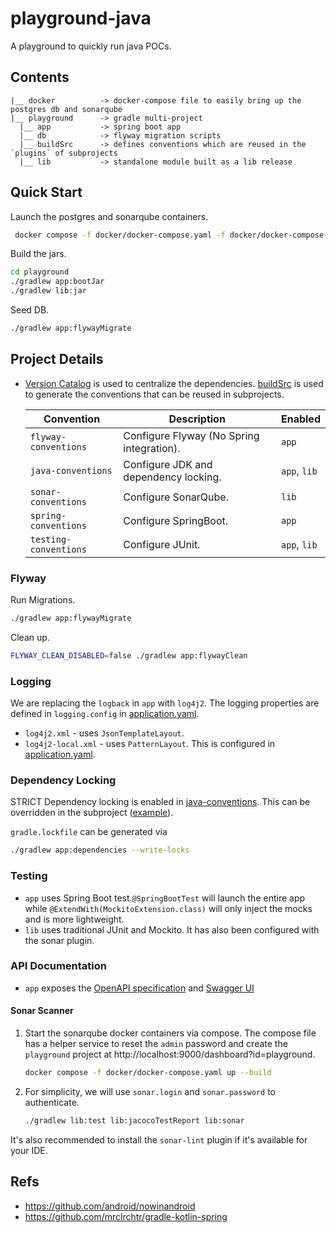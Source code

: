 # playground-java

A playground to quickly run java POCs.

## Contents

```
|__ docker          -> docker-compose file to easily bring up the postgres db and sonarqube
|__ playground      -> gradle multi-project
  |__ app           -> spring boot app
  |__ db            -> flyway migration scripts
  |__ buildSrc      -> defines conventions which are reused in the `plugins` of subprojects
  |__ lib           -> standalone module built as a lib release 
```

## Quick Start

Launch the postgres and sonarqube containers.

```bash
 docker compose -f docker/docker-compose.yaml -f docker/docker-compose-sonar.yaml up --build
```

Build the jars.

```bash
cd playground
./gradlew app:bootJar
./gradlew lib:jar
```

Seed DB.

```bash
./gradlew app:flywayMigrate
```

## Project Details

- [Version Catalog](playground/gradle/libs.versions.toml) is used to centralize the dependencies.
  [buildSrc](playground/buildSrc) is used to generate the conventions that can be reused in subprojects.

  | Convention            | Description                               | Enabled      |
  |-----------------------|-------------------------------------------|--------------|
  | `flyway-conventions`  | Configure Flyway (No Spring integration). | `app`        |
  | `java-conventions`    | Configure JDK and dependency locking.     | `app`, `lib` |
  | `sonar-conventions`   | Configure SonarQube.                      | `lib`        |
  | `spring-conventions`  | Configure SpringBoot.                     | `app`        |
  | `testing-conventions` | Configure JUnit.                          | `app`, `lib` |

### Flyway

Run Migrations.

```bash
./gradlew app:flywayMigrate
```

Clean up.

```bash
FLYWAY_CLEAN_DISABLED=false ./gradlew app:flywayClean
```

### Logging
We are replacing the `logback` in `app` with `log4j2`. The logging properties are defined in `logging.config` in [application.yaml](playground/app/src/main/resources/application.yaml).
- `log4j2.xml` - uses `JsonTemplateLayout`.
- `log4j2-local.xml` - uses `PatternLayout`.
This is configured in [application.yaml](playground/app/src/main/resources/application.yaml).

### Dependency Locking

STRICT Dependency locking is enabled
in [java-conventions](playground/buildSrc/src/main/kotlin/playground.java-conventions.gradle.kts). This can be
overridden in the subproject ([example](playground/lib/build.gradle.kts)).

`gradle.lockfile` can be generated via

```bash
./gradlew app:dependencies --write-locks
```

### Testing

- `app` uses Spring Boot test.`@SpringBootTest` will launch the entire app while `@ExtendWith(MockitoExtension.class)`
  will only inject the mocks and is more lightweight.
- `lib` uses traditional JUnit and Mockito. It has also been configured with the sonar plugin.

### API Documentation

- `app` exposes the [OpenAPI specification](http://localhost:8080/v3/api-docs) and [Swagger UI](http://localhost:8080/swagger-ui/index.html#/) 

#### Sonar Scanner

1. Start the sonarqube docker containers via compose. The compose file has a helper service to reset the `admin`
   password and create the `playground` project at http://localhost:9000/dashboard?id=playground.
    ```bash
    docker compose -f docker/docker-compose.yaml up --build
    ```
2. For simplicity, we will use `sonar.login` and `sonar.password` to authenticate.
    ```bash 
    ./gradlew lib:test lib:jacocoTestReport lib:sonar
    ```

It's also recommended to install the `sonar-lint` plugin if it's available for your IDE.

## Refs

- https://github.com/android/nowinandroid
- https://github.com/mrclrchtr/gradle-kotlin-spring

